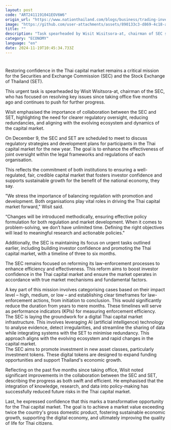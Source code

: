 ```yaml
---
layout: post
code: "ART2411191041EOV6W6"
origin_url: "https://www.nationthailand.com/blogs/business/trading-investment/40043428"
image: "https://github.com/user-attachments/assets/890133c3-d869-4c18-ac0e-017cf5a3ad89"
title: ""
description: "Task spearheaded by Wisit Wisitsora-at, chairman of SEC since taking office five months ago"
category: "ECONOMY"
language: "en"
date: 2024-11-19T10:45:34.733Z
---
```


# 









Restoring confidence in the Thai capital market remains a critical mission for the Securities and Exchange Commission (SEC) and the Stock Exchange of Thailand (SET).

This urgent task is spearheaded by Wisit Wisitsora-at, chairman of the SEC, who has focused on resolving key issues since taking office five months ago and continues to push for further progress.

Wisit emphasised the importance of collaboration between the SEC and SET, highlighting the need for clearer regulatory oversight, reducing redundancies, and aligning with the evolving ecosystem and dynamics of the capital market.

On December 9, the SEC and SET are scheduled to meet to discuss regulatory strategies and development plans for participants in the Thai capital market for the new year. The goal is to enhance the effectiveness of joint oversight within the legal frameworks and regulations of each organisation.

This reflects the commitment of both institutions to ensuring a well-regulated, fair, credible capital market that fosters investor confidence and supports sustainable growth for the benefit of the national economy, they say.

"We stress the importance of balancing regulation with promotion and development. Both organisations play vital roles in driving the Thai capital market forward," Wisit said.

“Changes will be introduced methodically, ensuring effective policy formulation for both regulation and market development. When it comes to problem-solving, we don’t have unlimited time. Defining the right objectives will lead to meaningful research and actionable policies."

Additionally, the SEC is maintaining its focus on urgent tasks outlined earlier, including building investor confidence and promoting the Thai capital market, with a timeline of three to six months.

The SEC remains focused on reforming its law-enforcement processes to enhance efficiency and effectiveness. This reform aims to boost investor confidence in the Thai capital market and ensure the market operates in accordance with true market mechanisms and fundamental factors.

A key part of this mission involves categorising cases based on their impact level – high, medium, or low – and establishing clear timeframes for law-enforcement actions, from initiation to conclusion. This would significantly reduce the duration from years to mere months. These timelines will serve as performance indicators (KPIs) for measuring enforcement efficiency.  
The SEC is laying the groundwork for a digital Thai capital market infrastructure. This involves leveraging AI (artificial intelligence) technology to analyse evidence, detect irregularities, and streamline the sharing of data while integrating systems with the SET to minimise redundancy. This approach aligns with the evolving ecosystem and rapid changes in the capital market.  
The SEC aims to promote investment in new asset classes, particularly investment tokens. These digital tokens are designed to expand funding opportunities and support Thailand's economic growth.

Reflecting on the past five months since taking office, Wisit noted significant improvements in the collaboration between the SEC and SET, describing the progress as both swift and efficient. He emphasised that the integration of knowledge, research, and data into policy-making has successfully reduced future risks in the Thai capital market.

Last, he expressed confidence that this marks a transformative opportunity for the Thai capital market. The goal is to achieve a market value exceeding twice the country's gross domestic product, fostering sustainable economic growth, supporting the digital economy, and ultimately improving the quality of life for Thai citizens.

